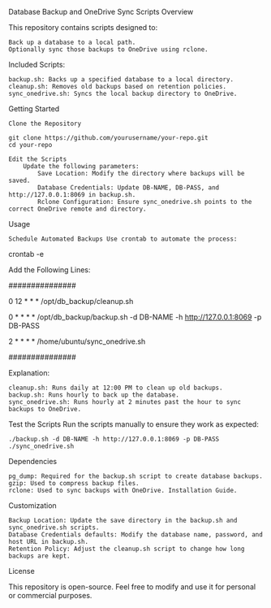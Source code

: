 Database Backup and OneDrive Sync Scripts
Overview

This repository contains scripts designed to:

    Back up a database to a local path.
    Optionally sync those backups to OneDrive using rclone.

Included Scripts:

    backup.sh: Backs up a specified database to a local directory.
    cleanup.sh: Removes old backups based on retention policies.
    sync_onedrive.sh: Syncs the local backup directory to OneDrive.

Getting Started

    Clone the Repository

    git clone https://github.com/yourusername/your-repo.git
    cd your-repo

    Edit the Scripts
        Update the following parameters:
            Save Location: Modify the directory where backups will be saved.
            Database Credentials: Update DB-NAME, DB-PASS, and http://127.0.0.1:8069 in backup.sh.
            Rclone Configuration: Ensure sync_onedrive.sh points to the correct OneDrive remote and directory.

Usage

    Schedule Automated Backups Use crontab to automate the process:

crontab -e

Add the Following Lines:

###############


0 12 * * * /opt/db_backup/cleanup.sh

0 * * * * /opt/db_backup/backup.sh -d DB-NAME -h http://127.0.0.1:8069 -p DB-PASS

2 * * * * /home/ubuntu/sync_onedrive.sh


###############

Explanation:

    cleanup.sh: Runs daily at 12:00 PM to clean up old backups.
    backup.sh: Runs hourly to back up the database.
    sync_onedrive.sh: Runs hourly at 2 minutes past the hour to sync backups to OneDrive.

Test the Scripts Run the scripts manually to ensure they work as expected:

    ./backup.sh -d DB-NAME -h http://127.0.0.1:8069 -p DB-PASS
    ./sync_onedrive.sh

Dependencies

    pg_dump: Required for the backup.sh script to create database backups.
    gzip: Used to compress backup files.
    rclone: Used to sync backups with OneDrive. Installation Guide.

Customization

    Backup Location: Update the save directory in the backup.sh and sync_onedrive.sh scripts.
    Database Credentials defaults: Modify the database name, password, and host URL in backup.sh.
    Retention Policy: Adjust the cleanup.sh script to change how long backups are kept.

License

This repository is open-source. Feel free to modify and use it for personal or commercial purposes.
